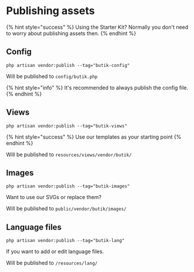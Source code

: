 # Publishing assets

{% hint style="success" %}
Using the Starter Kit? Normally you don't need to worry about publishing assets then. 
{% endhint %}

## Config

```text
php artisan vendor:publish --tag="butik-config"
```

Will be published to `config/butik.php`

{% hint style="info" %}
It's recommended to always publish the config file. 
{% endhint %}

## Views

```text
php artisan vendor:publish --tag="butik-views"
```

{% hint style="success" %}
Use our templates as your starting point
{% endhint %}

Will be published to `resources/views/vendor/butik/`

## Images

```text
php artisan vendor:publish --tag="butik-images"
```

Want to use our SVGs or replace them?

Will be published to `public/vendor/butik/images/`

## Language files

```text
php artisan vendor:publish --tag="butik-lang"
```

If you want to add or edit language files. 

Will be published to `/resources/lang/`

